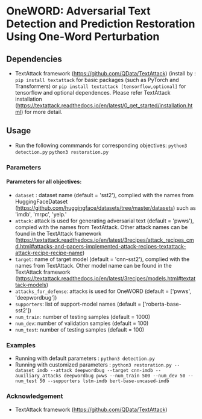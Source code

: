 # OneWORD: Adversarial Text Detection and Prediction Restoration Using One-Word Perturbation

## Dependencies

* TextAttack framework (https://github.com/QData/TextAttack) (install by : `pip install textattack` for basic packages (such as PyTorch and Transformers) or `pip install textattack [tensorflow,optional]` for tensorflow and optional dependences. Please refer TextAttack installation (https://textattack.readthedocs.io/en/latest/0_get_started/installation.html) for more detail.

## Usage

* Run the following commmands for corresponding objectives:
 `python3 detection.py`
 `python3 restoration.py`
 
### Parameters

#### Parameters for all objectives:

* `dataset` : dataset name (default = 'sst2'), complied with the names from HuggingFaceDataset (https://github.com/huggingface/datasets/tree/master/datasets) such as 'imdb', 'mrpc', 'yelp.'
* `attack`: attack is used for generating adversarial text (default = 'pwws'), compied with the names from TextAttack. Other attack names can be found in the TextAttack framework (https://textattack.readthedocs.io/en/latest/3recipes/attack_recipes_cmd.html#attacks-and-papers-implemented-attack-recipes-textattack-attack-recipe-recipe-name)
* `target`: name of target model (default = 'cnn-sst2'), complied with the names from TextAttack. Other model name can be found in the TextAttack framework (https://textattack.readthedocs.io/en/latest/3recipes/models.html#textattack-models)
* `attacks_for_defense`: attacks is used for OneWORD (default = ['pwws', 'deepwordbug'])
* `supporters`: list of support-model names (default = ['roberta-base-sst2'])
* `num_train`: number of testing samples (default = 1000)
* `num_dev`:  number of validation samples (default = 100)
* `num_test`: number of testing samples (default = 100)

### Examples

* Running with default parameters : `python3 detection.py`
* Running with customized parameters : `python3 restoration.py --dataset imdb --attack deepwordbug --target cnn-imdb --auxiliary_attacks deepwordbug pwws --num_train 500 --num_dev 50 --num_test 50 --supporters lstm-imdb bert-base-uncased-imdb`

### Acknowledgement
* TextAttack framework (https://github.com/QData/TextAttack)

